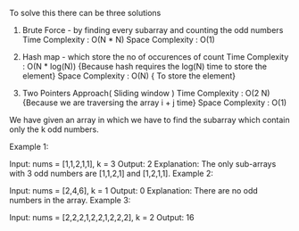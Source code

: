 To solve this there can be three solutions
1. Brute Force - by finding every subarray and counting the odd numbers
    Time Complexity : O(N * N)
    Space Complexity : O(1)

2. Hash map - which store the no of occurences of count
    Time Complexity : O(N * log(N)) {Because hash requires the log(N) time to store the element}
    Space Complexity : O(N) { To store the element}

3. Two Pointers Approach( Sliding window )
    Time Complexity : O(2 N) {Because we are traversing the array i + j time}
    Space Complexity : O(1)


We have given an array in which we have to find the subarray which contain only the k odd numbers.


Example 1:

Input: nums = [1,1,2,1,1], k = 3
Output: 2
Explanation: The only sub-arrays with 3 odd numbers are [1,1,2,1] and [1,2,1,1].
Example 2:

Input: nums = [2,4,6], k = 1
Output: 0
Explanation: There are no odd numbers in the array.
Example 3:

Input: nums = [2,2,2,1,2,2,1,2,2,2], k = 2
Output: 16